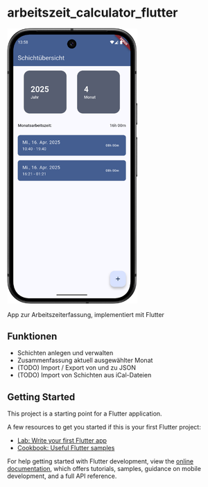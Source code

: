 # arbeitszeit_calculator_flutter

<img src="docu/assets/list_view.png" alt="Listenansicht aller Schichten" width="300"/>

App zur Arbeitszeiterfassung, implementiert mit Flutter

## Funktionen

- Schichten anlegen und verwalten
- Zusammenfassung aktuell ausgewählter Monat
- (TODO) Import / Export von und zu JSON
- (TODO) Import von Schichten aus iCal-Dateien

## Getting Started

This project is a starting point for a Flutter application.

A few resources to get you started if this is your first Flutter project:

- [Lab: Write your first Flutter app](https://docs.flutter.dev/get-started/codelab)
- [Cookbook: Useful Flutter samples](https://docs.flutter.dev/cookbook)

For help getting started with Flutter development, view the
[online documentation](https://docs.flutter.dev/), which offers tutorials,
samples, guidance on mobile development, and a full API reference.
